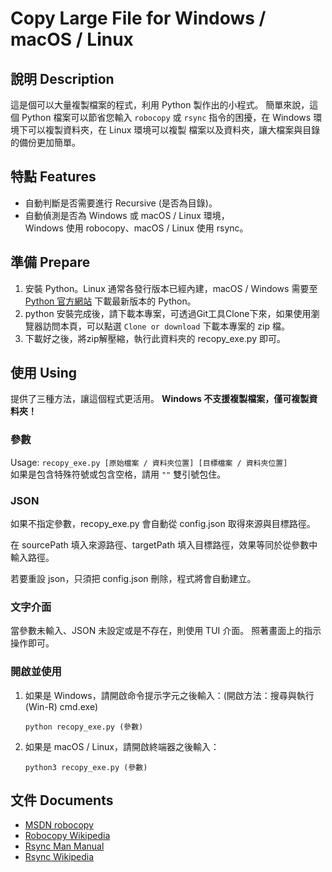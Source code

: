 # Copy Large File for Windows / macOS / Linux
## 說明 Description
這是個可以大量複製檔案的程式，利用 Python 製作出的小程式。
簡單來說，這個 Python 檔案可以節省您輸入 `robocopy` 或 `rsync`
指令的困擾，在 Windows 環境下可以複製資料夾，在 Linux 環境可以複製
檔案以及資料夾，讓大檔案與目錄的備份更加簡單。

## 特點 Features
- 自動判斷是否需要進行 Recursive (是否為目錄)。
- 自動偵測是否為 Windows 或 macOS / Linux 環境，<br />
  Windows 使用 robocopy、macOS / Linux 使用 rsync。

## 準備 Prepare
1. 安裝 Python。Linux 通常各發行版本已經內建，macOS / Windows 需要至 [Python 官方網站](https://www.python.org) 下載最新版本的 Python。
2. python 安裝完成後，請下載本專案，可透過Git工具Clone下來，如果使用瀏覽器訪問本頁，可以點選 `Clone or download` 下載本專案的 zip 檔。
3. 下載好之後，將zip解壓縮，執行此資料夾的 recopy_exe.py 即可。

## 使用 Using
提供了三種方法，讓這個程式更活用。
**Windows 不支援複製檔案，僅可複製資料夾！**

### 參數
Usage: `recopy_exe.py [原始檔案 / 資料夾位置] [目標檔案 / 資料夾位置]`<br />
如果是包含特殊符號或包含空格，請用 `""` 雙引號包住。

### JSON
如果不指定參數，recopy_exe.py 會自動從 config.json 取得來源與目標路徑。

在 sourcePath 填入來源路徑、targetPath 填入目標路徑，效果等同於從參數中輸入路徑。

若要重設 json，只須把 config.json 刪除，程式將會自動建立。

### 文字介面
當參數未輸入、JSON 未設定或是不存在，則使用 TUI 介面。
照著畫面上的指示操作即可。

### 開啟並使用
1. 如果是 Windows，請開啟命令提示字元之後輸入：(開啟方法：搜尋與執行 (Win-R) cmd.exe)
   ```
   python recopy_exe.py (參數)
   ```
2. 如果是 macOS / Linux，請開啟終端器之後輸入：
   ```
   python3 recopy_exe.py (參數)
   ```

## 文件 Documents
- [MSDN robocopy](https://docs.microsoft.com/en-us/windows-server/administration/windows-commands/robocopy)
- [Robocopy Wikipedia](https://en.wikipedia.org/wiki/Robocopy)
- [Rsync Man Manual](https://linux.die.net/man/1/rsync)
- [Rsync Wikipedia](https://zh.wikipedia.org/wiki/Rsync)
